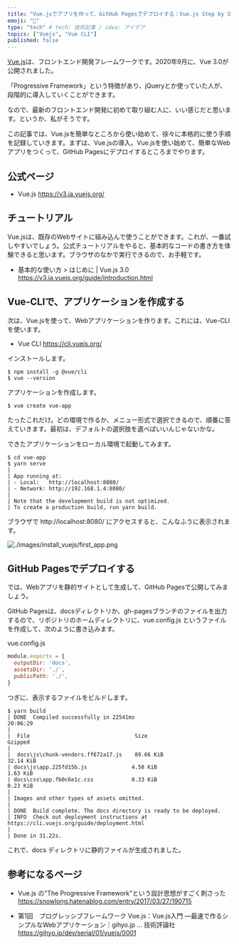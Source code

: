 ```yaml
---
title: "Vue.jsでアプリを作って、GitHub Pagesでデプロイする：Vue.js Step by Step"
emoji: "🤖"
type: "tech" # tech: 技術記事 / idea: アイデア
topics: ["Vuejs", "Vue CLI"]
published: false
---
```


[Vue.js](https://v3.ja.vuejs.org/)は、フロントエンド開発フレームワークです。2020年9月に、Vue 3.0が公開されました。

「Progressive Framework」という特徴があり、jQueryとか使っていた人が、段階的に導入していくことができます。

なので、最新のフロントエンド開発に初めて取り組む人に、いい感じだと思います。というか、私がそうです。

この記事では、Vue.jsを簡単なところから使い始めて、徐々に本格的に使う手順を記録していきます。まずは、Vue.jsの導入。Vue.jsを使い始めて、簡単なWebアプリをつくって、GitHub Pagesにデプロイするところまでやります。

## 公式ページ

- Vue.js
  https://v3.ja.vuejs.org/


## チュートリアル

Vue.jsは、既存のWebサイトに組み込んで使うことができます。これが、一番試しやすいでしょう。公式チュートリアルをやると、基本的なコードの書き方を体験できると思います。ブラウザのなかで実行できるので、お手軽です。

- 基本的な使い方 > はじめに | Vue.js 3.0
  https://v3.ja.vuejs.org/guide/introduction.html


## Vue-CLIで、アプリケーションを作成する

次は、Vue.jsを使って、Webアプリケーションを作ります。これには、Vue-CLIを使います。

- Vue CLI
  https://cli.vuejs.org/

インストールします。

```
$ npm install -g @vue/cli
$ vue --version
```

アプリケーションを作成します。

```
$ vue create vue-app
```

たったこれだけ。どの環境で作るか、メニュー形式で選択できるので、順番に答えていきます。最初は、デフォルトの選択肢を選べばいいんじゃないかな。

できたアプリケーションをローカル環境で起動してみます。

```
$ cd vue-app
$ yarn serve
|
| App running at:
| - Local:   http://localhost:8080/
| - Network: http://192.168.1.4:8080/
|
| Note that the development build is not optimized.
| To create a production build, run yarn build.
```

ブラウザで http://localhost:8080/ にアクセスすると、こんなふうに表示されます。

![./images/install_vuejs/first_app.png](https://storage.googleapis.com/zenn-user-upload/jc3y8yut1uh9twgizscvpyixsdf8)

## GitHub Pagesでデプロイする

では、Webアプリを静的サイトとして生成して、GitHub Pagesで公開してみましょう。

GitHub Pagesは、docsディレクトリか、gh-pagesブランチのファイルを出力するので、リポジトリのホームディレクトリに、vue.config.js というファイルを作成して、次のように書き込みます。

vue.config.js 
```js
module.exports = {
  outputDir: 'docs',
  assetsDir: './',
  publicPath: './',
}
```

つぎに、表示するファイルをビルドします。

```
$ yarn build
| DONE  Compiled successfully in 22541ms                                                                         20:06:29
| 
|  File                                 Size                                   Gzipped
|
|  docs\js\chunk-vendors.ff672a17.js    89.66 KiB                              32.14 KiB
| docs\js\app.225fd15b.js              4.58 KiB                               1.63 KiB
| docs\css\app.fb0c6e1c.css            0.33 KiB                               0.23 KiB
|
| Images and other types of assets omitted.
| 
| DONE  Build complete. The docs directory is ready to be deployed.
| INFO  Check out deployment instructions at https://cli.vuejs.org/guide/deployment.html
| 
| Done in 31.22s.
```

これで、docs ディレクトリに静的ファイルが生成されました。



## 参考になるページ


- Vue.js の"The Progressive Framework"という設計思想がすごく刺さった
  https://snowlong.hatenablog.com/entry/2017/03/27/190715

- 第1回　プログレッシブフレームワーク Vue.js：Vue.js入門 ―最速で作るシンプルなWebアプリケーション｜gihyo.jp … 技術評論社
  https://gihyo.jp/dev/serial/01/vuejs/0001
